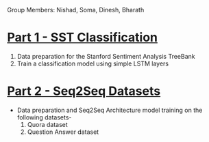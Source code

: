 Group Members: Nishad, Soma, Dinesh, Bharath

# [Part 1 - SST Classification](Part1_SST_Classification)

1. Data preparation for the Stanford Sentiment Analysis TreeBank
2. Train a classification model using simple LSTM layers

# [Part 2 - Seq2Seq Datasets](Part2_Seq2Seq_Datasets)

* Data preparation and Seq2Seq Architecture model training on the following datasets-
    1. Quora dataset
    2. Question Answer dataset

